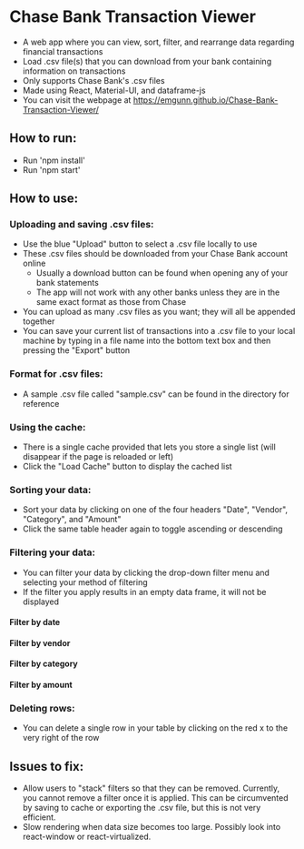 Chase Bank Transaction Viewer
=============================
- A web app where you can view, sort, filter, and rearrange data regarding financial transactions
- Load .csv file(s) that you can download from your bank containing information on transactions
- Only supports Chase Bank's .csv files
- Made using React, Material-UI, and dataframe-js
- You can visit the webpage at https://emgunn.github.io/Chase-Bank-Transaction-Viewer/

How to run:
-----------
- Run 'npm install'
- Run 'npm start'

How to use:
-----------
### Uploading and saving .csv files:
- Use the blue "Upload" button to select a .csv file locally to use
- These .csv files should be downloaded from your Chase Bank account online
  - Usually a download button can be found when opening any of your bank statements
  - The app will not work with any other banks unless they are in the same exact format as those from Chase
- You can upload as many .csv files as you want; they will all be appended together
- You can save your current list of transactions into a .csv file to your local machine by typing in a file name into the bottom text box and then pressing the "Export" button

### Format for .csv files:
- A sample .csv file called "sample.csv" can be found in the directory for reference

### Using the cache:
- There is a single cache provided that lets you store a single list (will disappear if the page is reloaded or left)
- Click the "Load Cache" button to display the cached list

### Sorting your data:
- Sort your data by clicking on one of the four headers "Date", "Vendor", "Category", and "Amount"
- Click the same table header again to toggle ascending or descending

### Filtering your data:
- You can filter your data by clicking the drop-down filter menu and selecting your method of filtering
- If the filter you apply results in an empty data frame, it will not be displayed
#### Filter by date
#### Filter by vendor
#### Filter by category
#### Filter by amount

### Deleting rows:
- You can delete a single row in your table by clicking on the red x to the very right of the row

Issues to fix:
--------------
- Allow users to "stack" filters so that they can be removed. Currently, you cannot remove a filter once it is applied. This can be circumvented by saving to cache or exporting the .csv file, but this is not very efficient.
- Slow rendering when data size becomes too large. Possibly look into react-window or react-virtualized.
